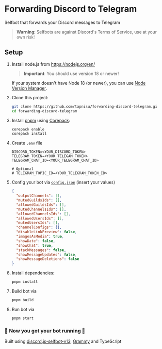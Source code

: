 # Forwarding Discord to Telegram

Selfbot that forwards your Discord messages to Telegram

> **Warning**:
> Selfbots are against Discord's Terms of Service, use at your own risk!

## Setup

1. Install node.js from <https://nodejs.org/en/>

   > **Important**:
   > You should use version 18 or newer!

   If your system doesn't have Node 18 (or newer), you can use [Node Version Manager](https://github.com/nvm-sh/nvm).

2. Clone this project:

   ```sh
   git clone https://github.com/tapnisu/forwarding-discord-telegram.git
   cd forwarding-discord-telegram
   ```

3. Install [pnpm](https://pnpm.io/) using [Corepack](https://nodejs.org/api/corepack.html):

   ```sh
   corepack enable
   corepack install
   ```

4. Create `.env` file

   ```env
   DISCORD_TOKEN=<YOUR_DISCORD_TOKEN>
   TELEGRAM_TOKEN=<YOUR_TELEGAM_TOKEN>
   TELEGRAM_CHAT_ID=<YOUR_TELEGRAM_CHAT_ID>

   # Optional
   # TELEGRAM_TOPIC_ID=<YOUR_TELEGRAM_TOKEN_ID>
   ```

5. Config your bot via [`config.json`](сonfig.json) (insert your values)

   ```json
   {
     "outputChannels": [],
     "mutedGuildsIds": [],
     "allowedGuildsIds": [],
     "mutedChannelsIds": [],
     "allowedChannelsIds": [],
     "allowedUsersIds": [],
     "mutedUsersIds": [],
     "channelConfigs": {},
     "disableLinkPreview": false,
     "imagesAsMedia": true,
     "showDate": false,
     "showChat": true,
     "stackMessages": false,
     "showMessageUpdates": false,
     "showMessageDeletions": false
   }
   ```

6. Install dependencies:

   ```sh
   pnpm install
   ```

7. Build bot via

   ```sh
   pnpm build
   ```

8. Run bot via

   ```sh
   pnpm start
   ```

### 🎉 Now you got your bot running 🎉

Built using [discord.js-selfbot-v13](https://github.com/aiko-chan-ai/discord.js-selfbot-v13), [Grammy](https://www.npmjs.com/package/grammy) and TypeScript
